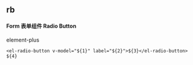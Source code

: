 ## rb
#### Form 表单组件 Radio Button
element-plus <el-radio>
```
<el-radio-button v-model="${1}" label="${2}">${3}</el-radio-button>
${4}
```